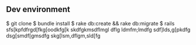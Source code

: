 ## Dev environment
$ git clone
$ bundle install
$ rake db:create && rake db:migrate
$ rails sfs[kpfdfrgd[fkg[oodkfg[k
skdfgkmsdflmgl
dflg
ldmfm;lmdfg
sdf]lds,g[pkdfg
dsg[smdf[gmsdfg
skg[lsm,dflgm,sld[fg
